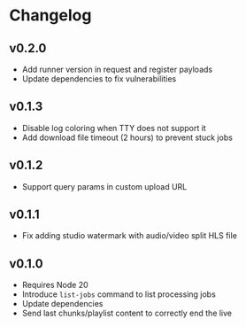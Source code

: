 # Changelog

## v0.2.0

 * Add runner version in request and register payloads
 * Update dependencies to fix vulnerabilities

## v0.1.3

 * Disable log coloring when TTY does not support it
 * Add download file timeout (2 hours) to prevent stuck jobs

## v0.1.2

  * Support query params in custom upload URL

## v0.1.1

  * Fix adding studio watermark with audio/video split HLS file

## v0.1.0

  * Requires Node 20
  * Introduce `list-jobs` command to list processing jobs
  * Update dependencies
  * Send last chunks/playlist content to correctly end the live
